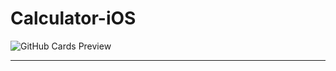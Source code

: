 # Calculator-iOS

![GitHub Cards Preview](https://github.com/pshptr/Calculator-iOS/blob/main/Calculator-iOS/Assets.xcassets/Screenshot%202025-02-13%20at%2011.59.55%E2%80%AFPM.png)

---


